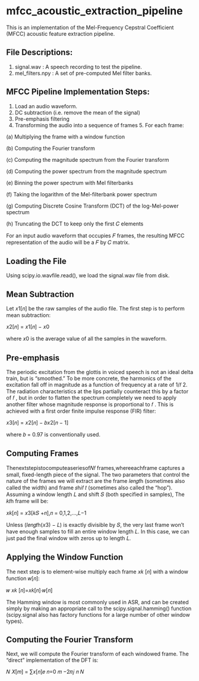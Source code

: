# mfcc_acoustic_extraction_pipeline

This is an implementation of the Mel-Frequency Cepstral Coefficient (MFCC) acoustic feature extraction pipeline.

## File Descriptions:

1. signal.wav : A speech recording to test the pipeline.
2. mel_filters.npy : A set of pre-computed Mel filter banks.

## MFCC Pipeline Implementation Steps:

1. Load an audio waveform.
2. DC subtraction (i.e. remove the mean of the signal)
3. Pre-emphasis filtering
4. Transforming the audio into a sequence of frames 5. For each frame:

(a) Multiplying the frame with a window function 

(b) Computing the Fourier transform

(c) Computing the magnitude spectrum from the Fourier transform 

(d) Computing the power spectrum from the magnitude spectrum 

(e) Binning the power spectrum with Mel filterbanks

(f) Taking the logarithm of the Mel-filterbank power spectrum

(g) Computing Discrete Cosine Transform (DCT) of the log-Mel-power spectrum 

(h) Truncating the DCT to keep only the first 𝐶 elements

For an input audio waveform that occupies 𝐹 frames, the resulting MFCC representation of the audio will be a 𝐹 by 𝐶 matrix.

## Loading the File

Using scipy.io.wavfile.read(), we load the signal.wav file from disk. 

## Mean Subtraction

Let 𝑥1[𝑛] be the raw samples of the audio file. The first step is to perform mean subtraction:

𝑥2[𝑛] = 𝑥1[𝑛] − 𝑥0

where 𝑥0 is the average value of all the samples in the waveform.

## Pre-emphasis

The periodic excitation from the glottis in voiced speech is not an ideal delta train, but is “smoothed.” To be more concrete, the harmonics of the excitation fall off in magnitude as a function of frequency at a rate of 1/𝑓 2. The radiation characteristics at the lips partially counteract this by a factor of 𝑓 , but in order to flatten the spectrum completely we need to apply another filter whose magnitude response is proportional to 𝑓 . This is achieved with a first order finite impulse response (FIR) filter:

𝑥3[𝑛] = 𝑥2[𝑛] − 𝑏𝑥2[𝑛 − 1] 

where 𝑏 = 0.97 is conventionally used.

## Computing Frames

Thenextstepistocomputeaseriesof𝑁𝑓 frames,whereeachframe captures a small, fixed-length piece of the signal. The two parameters that control the nature of the frames we will extract are the frame 𝑙𝑒𝑛𝑔𝑡h (sometimes also called the width) and frame 𝑠h𝑖𝑓 𝑡 (sometimes also called the “hop”). Assuming a window length 𝐿 and shift 𝑆 (both specified in samples), The 𝑘𝑡h frame will be:

𝑥𝑘[𝑛] = 𝑥3[𝑘𝑆 +𝑛],𝑛 = 0,1,2,...,𝐿−1

Unless (𝑙𝑒𝑛𝑔𝑡h(𝑥3) − 𝐿) is exactly divisible by 𝑆, the very last frame won’t have enough samples to fill an entire window length 𝐿. In this case, we can just pad the final window with zeros up to length 𝐿.

## Applying the Window Function

The next step is to element-wise multiply each frame 𝑥𝑘 [𝑛] with a window function 𝑤[𝑛]:

𝑤 𝑥𝑘 [𝑛]=𝑥𝑘[𝑛]⋅𝑤[𝑛]

The Hamming window is most commonly used in ASR, and can be created simply by making an appropriate call to the scipy.signal.hamming() function (scipy.signal also has factory functions for a large number of other window types).

## Computing the Fourier Transform

Next, we will compute the Fourier transform of each windowed frame. The “direct” implementation of the DFT is:

𝑁 𝑋[𝑚] = ∑𝑥[𝑛]𝑒 𝑛=0 𝑚 −2𝜋𝑗 𝑛 𝑁
